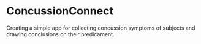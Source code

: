 # ConcussionConnect
Creating a simple app for collecting concussion symptoms of subjects and drawing conclusions on their predicament.
